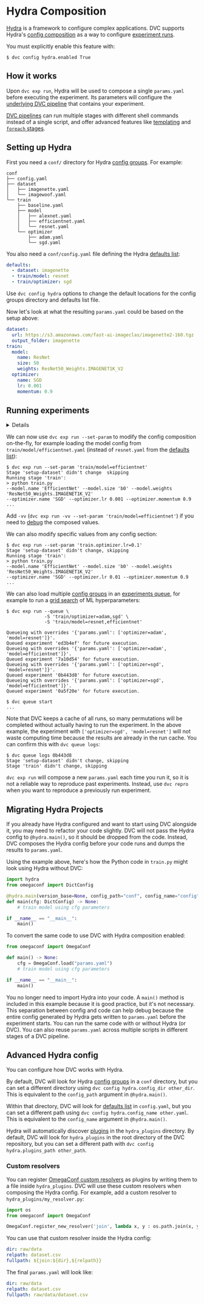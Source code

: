 # Hydra Composition

[Hydra](https://hydra.cc/) is a framework to configure complex applications. DVC
supports Hydra's [config composition] as a way to configure [experiment runs].

<admon type="info">

You must explicitly enable this feature with:

```cli
$ dvc config hydra.enabled True
```

</admon>

[config composition]:
  https://hydra.cc/docs/tutorials/basic/your_first_app/composition/
[experiment runs]: /doc/user-guide/experiment-management/running-experiments

## How it works

Upon `dvc exp run`, Hydra will be used to compose a single `params.yaml` before
executing the experiment. Its <abbr>parameters</abbr> will configure the
[underlying DVC pipeline](#running-experiments) that contains your experiment.

<admon type="tip">

[DVC pipelines] can run multiple stages with different shell commands instead of
a single script, and offer advanced features like [templating] and [`foreach`
stages].

[dvc pipelines]: /doc/user-guide/pipelines/defining-pipelines
[templating]: /doc/user-guide/project-structure/dvcyaml-files#templating
[`foreach` stages]:
  /doc/user-guide/project-structure/dvcyaml-files#foreach-stages

</admon>

## Setting up Hydra

First you need a `conf/` directory for Hydra [config groups]. For example:

```cli
conf
├── config.yaml
├── dataset
│   ├── imagenette.yaml
│   └── imagewoof.yaml
└── train
    ├── baseline.yaml
    ├── model
    │   ├── alexnet.yaml
    │   ├── efficientnet.yaml
    │   └── resnet.yaml
    └── optimizer
        ├── adam.yaml
        └── sgd.yaml
```

You also need a `conf/config.yaml` file defining the Hydra [defaults list]:

```yaml
defaults:
  - dataset: imagenette
  - train/model: resnet
  - train/optimizer: sgd
```

[config groups]:
  https://hydra.cc/docs/tutorials/basic/your_first_app/config_groups/
[defaults list]: https://hydra.cc/docs/tutorials/basic/your_first_app/defaults/

<admon type="tip">

Use `dvc config hydra` options to change the default locations for the config
groups directory and defaults list file.

</admon>

Now let's look at what the resulting `params.yaml` could be based on the setup
above:

```yaml
dataset:
  url: https://s3.amazonaws.com/fast-ai-imageclas/imagenette2-160.tgz
  output_folder: imagenette
train:
  model:
    name: ResNet
    size: 50
    weights: ResNet50_Weights.IMAGENET1K_V2
  optimizer:
    name: SGD
    lr: 0.001
    momentum: 0.9
```

## Running experiments

<details>

### Expand to set up a DVC pipeline.

Let's build an [experimental pipeline] with 2 stages. The first one downloads a
dataset and uses the parameters defined in the `dataset` section of
`params.yaml`. The second stage trains an ML model and uses the rest of the
parameters (entire `train` group).

```yaml
stages:
  setup-dataset:
    cmd:
      - wget ${dataset.url} -O tmp.tgz
      - mkdir -p ${dataset.output_folder}
      - tar zxvf tmp.tgz -C ${dataset.output_folder}
      - rm tmp.tgz
    outs:
      - ${dataset.output_folder}
  train:
    cmd: python train.py
    deps:
      - ${dataset.output_folder}
    params:
      - train
```

[experimental pipeline]:
  /doc/user-guide/experiment-management/running-experiments#running-the-pipelines

<admon type="info">

We parametrize the shell commands above (`mkdir`, `tar`, `wget`) as well as
<abbr>output</abbr> and <abbr>dependency</abbr> paths (`outs`, `deps`) using
[templating] (`${}` _expression_).

[templating]: /doc/user-guide/project-structure/dvcyaml-files#templating

</admon>

<admon type="tip">

You can load the params with any YAML parsing library. In Python, you can use
the built-in `dvc.api.params_show()` or `OmegaConf.load("params.yaml")` (which
comes with Hydra).

[dictionary unpacking]:
  /doc/user-guide/project-structure/dvcyaml-files#dictionary-unpacking

</admon>

</details>

We can now use `dvc exp run --set-param` to modify the config composition
on-the-fly, for example loading the model config from
`train/model/efficientnet.yaml` (instead of `resnet.yaml` from the
[defaults list](#setting-up-hydra)):

```cli
$ dvc exp run --set-param 'train/model=efficientnet'
Stage 'setup-dataset' didn't change  skipping
Running stage 'train':
> python train.py
--model.name 'EfficientNet' --model.size 'b0' --model.weights 'ResNet50_Weights.IMAGENET1K_V2'
--optimizer.name 'SGD' --optimizer.lr 0.001 --optimizer.momentum 0.9
...
```

Add `-vv` (`dvc exp run -vv --set-param 'train/model=efficientnet'`) if you need
to [debug] the composed values.

We can also modify specific values from any config section:

```cli
$ dvc exp run --set-param 'train.optimizer.lr=0.1'
Stage 'setup-dataset' didn't change, skipping
Running stage 'train':
> python train.py
--model.name 'EfficientNet' --model.size 'b0' --model.weights 'ResNet50_Weights.IMAGENET1K_V2'
--optimizer.name 'SGD' --optimizer.lr 0.01 --optimizer.momentum 0.9
...
```

We can also load multiple [config groups](#setting-up-hydra) in an [experiments
queue], for example to run a [grid search] of ML hyperparameters:

```cli
$ dvc exp run --queue \
              -S 'train/optimizer=adam,sgd' \
              -S 'train/model=resnet,efficientnet'

Queueing with overrides '{'params.yaml': ['optimizer=adam', 'model=resnet']}'.
Queued experiment 'ed3b4ef' for future execution.
Queueing with overrides '{'params.yaml': ['optimizer=adam', 'model=efficientnet']}'.
Queued experiment '7a10d54' for future execution.
Queueing with overrides '{'params.yaml': ['optimizer=sgd', 'model=resnet']}'.
Queued experiment '0b443d8' for future execution.
Queueing with overrides '{'params.yaml': ['optimizer=sgd', 'model=efficientnet']}'.
Queued experiment '0a5f20e' for future execution.

$ dvc queue start
...
```

[experiments queue]:
  /doc/user-guide/experiment-management/running-experiments#the-experiments-queue
[grid search]:
  https://en.wikipedia.org/wiki/Hyperparameter_optimization#Grid_search

<admon type="info">

Note that DVC keeps a cache of all runs, so many permutations will be completed
without actually having to run the experiment. In the above example, the
experiment with `['optimizer=sgd', 'model=resnet']` will not waste computing
time because the results are already in the <abbr>run cache</abbr>. You can
confirm this with `dvc queue logs`:

```
$ dvc queue logs 0b443d8
Stage 'setup-dataset' didn't change, skipping
Stage 'train' didn't change, skipping
```

</admon>

`dvc exp run` will compose a new `params.yaml` each time you run it, so it is
not a reliable way to reproduce past experiments. Instead, use `dvc repro` when
you want to reproduce a previously run experiment.

[debug]: /doc/user-guide/pipelines/running-pipelines#debugging-stages

## Migrating Hydra Projects

If you already have Hydra configured and want to start using DVC alongside it,
you may need to refactor your code slightly. DVC will not pass the Hydra config
to `@hydra.main()`, so it should be dropped from the code. Instead, DVC composes
the Hydra config before your code runs and dumps the results to `params.yaml`.

Using the example above, here's how the Python code in `train.py` might look
using Hydra without DVC:

```python
import hydra
from omegaconf import DictConfig

@hydra.main(version_base=None, config_path="conf", config_name="config")
def main(cfg: DictConfig) -> None:
    # train model using cfg parameters

if __name__ == "__main__":
    main()
```

To convert the same code to use DVC with Hydra composition enabled:

```python
from omegaconf import OmegaConf

def main() -> None:
    cfg = OmegaConf.load("params.yaml")
    # train model using cfg parameters

if __name__ == "__main__":
    main()
```

You no longer need to import Hydra into your code. A `main()` method is included
in this example because it is good practice, but it's not necessary. This
separation between config and code can help debug because the entire config
generated by Hydra gets written to `params.yaml` before the experiment starts.
You can run the same code with or without Hydra (or DVC). You can also reuse
`params.yaml` across multiple scripts in different stages of a DVC pipeline.

## Advanced Hydra config

You can configure how DVC works with Hydra.

By default, DVC will look for Hydra [config groups] in a `conf` directory, but
you can set a different directory using `dvc config hydra.config_dir other_dir`.
This is equivalent to the `config_path` argument in `@hydra.main()`.

Within that directory, DVC will look for [defaults list] in `config.yaml`, but
you can set a different path using `dvc config hydra.config_name other.yaml`.
This is equivalent to the `config_name` argument in `@hydra.main()`.

Hydra will automatically discover [plugins] in the `hydra_plugins` directory. By
default, DVC will look for `hydra_plugins` in the root directory of the DVC
repository, but you can set a different path with
`dvc config hydra.plugins_path other_path`.

### Custom resolvers

You can register [OmegaConf custom resolvers] as plugins by writing them to a
file inside `hydra_plugins`. DVC will use these custom resolvers when composing
the Hydra config. For example, add a custom resolver to
`hydra_plugins/my_resolver.py`:

```python
import os
from omegaconf import OmegaConf

OmegaConf.register_new_resolver('join', lambda x, y : os.path.join(x, y))
```

You can use that custom resolver inside the Hydra config:

```yaml
dir: raw/data
relpath: dataset.csv
fullpath: ${join:${dir},${relpath}}
```

The final `params.yaml` will look like:

```yaml
dir: raw/data
relpath: dataset.csv
fullpath: raw/data/dataset.csv
```

[plugins]:
  https://hydra.cc/docs/advanced/plugins/develop/#automatic-plugin-discovery-process
[OmegaConf custom resolvers]:
  https://omegaconf.readthedocs.io/en/latest/custom_resolvers.html
